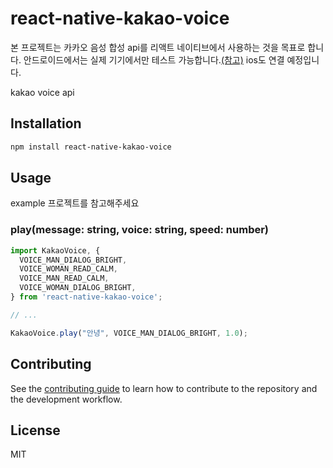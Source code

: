 # react-native-kakao-voice

본 프로젝트는 카카오 음성 합성 api를 리액트 네이티브에서 사용하는 것을 목표로 합니다.
안드로이드에서는 실제 기기에서만 테스트 가능합니다.[(참고)](https://devtalk.kakao.com/t/topic/94870)
ios도 연결 예정입니다.

kakao voice api

## Installation

```sh
npm install react-native-kakao-voice
```

## Usage
example 프로젝트를 참고해주세요 <br>
### play(message: string, voice: string, speed: number)

```js
import KakaoVoice, {
  VOICE_MAN_DIALOG_BRIGHT,
  VOICE_WOMAN_READ_CALM,
  VOICE_MAN_READ_CALM,
  VOICE_WOMAN_DIALOG_BRIGHT,
} from 'react-native-kakao-voice';

// ...

KakaoVoice.play("안녕", VOICE_MAN_DIALOG_BRIGHT, 1.0);
```

## Contributing

See the [contributing guide](CONTRIBUTING.md) to learn how to contribute to the repository and the development workflow.

## License

MIT
